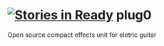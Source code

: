 [![Stories in Ready](https://badge.waffle.io/plugfects/plug0.png?label=ready&title=Ready)](https://waffle.io/plugfects/plug0)
plug0
=====

Open source compact effects unit for eletric guitar 
